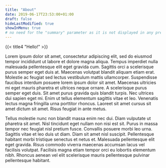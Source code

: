 ```yaml
---
title: "About"
date: 2019-06-17T23:53:00+01:00
draft: false
hideLastModified: true
showInMenu: true
# no need for the "summary" parameter as it is not displayed in any previews
---
```


{{< title4 "Hello!" >}}


Lorem ipsum dolor sit amet, consectetur adipiscing elit, sed do eiusmod tempor incididunt ut labore et dolore magna aliqua. Tempus imperdiet nulla malesuada pellentesque elit eget gravida cum. Sagittis orci a scelerisque purus semper eget duis at. Maecenas volutpat blandit aliquam etiam erat. Molestie ac feugiat sed lectus vestibulum mattis ullamcorper. Suspendisse faucibus interdum posuere lorem ipsum dolor sit amet. Maecenas ultricies mi eget mauris pharetra et ultrices neque ornare. A scelerisque purus semper eget duis. Sit amet purus gravida quis blandit turpis. Nec ultrices dui sapien eget mi. Enim ut tellus elementum sagittis vitae et leo. Venenatis lectus magna fringilla urna porttitor rhoncus. Laoreet sit amet cursus sit amet dictum sit amet. Risus feugiat in ante metus.

Tellus molestie nunc non blandit massa enim nec dui. Diam vulputate ut pharetra sit amet. Nisl tincidunt eget nullam non nisi est sit. Purus in massa tempor nec feugiat nisl pretium fusce. Convallis posuere morbi leo urna. Sagittis vitae et leo duis ut diam. Diam sit amet nisl suscipit. Pellentesque habitant morbi tristique senectus et netus et. Malesuada pellentesque elit eget gravida. Risus commodo viverra maecenas accumsan lacus vel facilisis volutpat. Facilisis magna etiam tempor orci eu lobortis elementum nibh. Rhoncus aenean vel elit scelerisque mauris pellentesque pulvinar pellentesque habitant.

